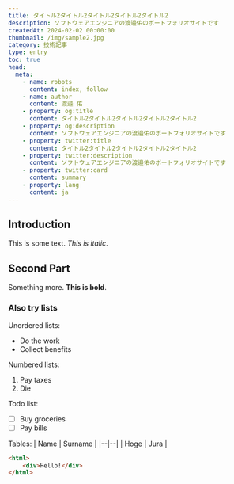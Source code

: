 ```yaml
---
title: タイトル2タイトル2タイトル2タイトル2タイトル2
description: ソフトウェアエンジニアの渡邉佑のポートフォリオサイトです
createdAt: 2024-02-02 00:00:00
thumbnail: /img/sample2.jpg
category: 技術記事
type: entry
toc: true
head:
  meta:
    - name: robots
      content: index, follow
    - name: author
      content: 渡邉 佑
    - property: og:title
      content: タイトル2タイトル2タイトル2タイトル2タイトル2
    - property: og:description
      content: ソフトウェアエンジニアの渡邉佑のポートフォリオサイトです
    - property: twitter:title
      content: タイトル2タイトル2タイトル2タイトル2タイトル2
    - property: twitter:description
      content: ソフトウェアエンジニアの渡邉佑のポートフォリオサイトです
    - property: twitter:card
      content: summary
    - property: lang
      content: ja
---
```


## Introduction
This is some text. *This is italic*.

## Second Part
Something more. **This is bold**.

### Also try lists
Unordered lists:
 - Do the work
 - Collect benefits

Numbered lists:

 1. Pay taxes
 2. Die

Todo list:
 - [ ] Buy groceries
 - [ ] Pay bills

Tables:
| Name | Surname |
|--|--|
| Hoge | Jura |

```html
<html>
	<div>Hello!</div>
</html>
```